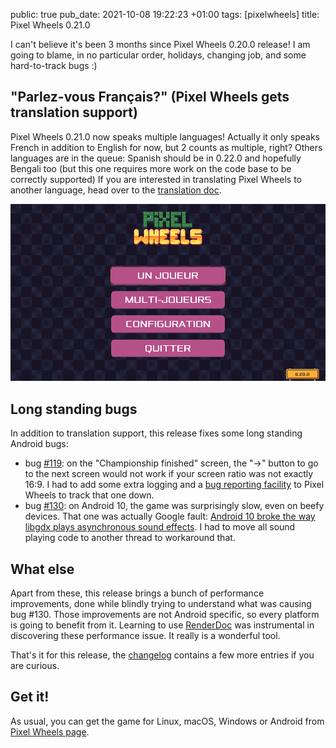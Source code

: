 public: true
pub_date: 2021-10-08 19:22:23 +01:00
tags: [pixelwheels]
title: Pixel Wheels 0.21.0

I can't believe it's been 3 months since Pixel Wheels 0.20.0 release! I am going to blame, in no particular order, holidays, changing job, and some hard-to-track bugs :)

## "Parlez-vous Français?" (Pixel Wheels gets translation support)

Pixel Wheels 0.21.0 now speaks multiple languages! Actually it only speaks French in addition to English for now, but 2 counts as multiple, right? Others languages are in the queue: Spanish should be in 0.22.0 and hopefully Bengali too (but this one requires more work on the code base to be correctly supported) If you are interested in translating Pixel Wheels to another language, head over to the [translation doc][trdoc].

[trdoc]: https://github.com/agateau/pixelwheels/blob/6cb696cbf1f7f1134fc5b256e4a32a821a3ac415/docs/translations.md

![Pixel Wheels main menu in French](../pixelwheels-is-now-translatable/pixelwheels-fr.png)

<!-- break -->

## Long standing bugs

In addition to translation support, this release fixes some long standing Android bugs:

- bug [#119][]: on the "Championship finished" screen, the "→" button to go to the next screen would not work if your screen ratio was not exactly 16:9. I had to add some extra logging and a [bug reporting facility][logexporter] to Pixel Wheels to track that one down.
- bug [#130][]: on Android 10, the game was surprisingly slow, even on beefy devices. That one was actually Google fault: [Android 10 broke the way libgdx plays asynchronous sound effects][a10libgdx]. I had to move all sound playing code to another thread to workaround that.

[#119]: https://github.com/agateau/pixelwheels/issues/119
[#130]: https://github.com/agateau/pixelwheels/issues/130
[logexporter]: ../pixelwheels-log-exporter/
[a10libgdx]: https://github.com/libgdx/libgdx/issues/5786

## What else

Apart from these, this release brings a bunch of performance improvements, done while blindly trying to understand what was causing bug #130. Those improvements are not Android specific, so every platform is going to benefit from it. Learning to use [RenderDoc][] was instrumental in discovering these performance issue. It really is a wonderful tool.

That's it for this release, the [changelog] contains a few more entries if you are curious.

[RenderDoc]: https://renderdoc.org
[changelog]: https://github.com/agateau/pixelwheels/blob/0.21.0/CHANGELOG.md

## Get it!

As usual, you can get the game for Linux, macOS, Windows or Android from [Pixel Wheels page][game page].

[game page]: /projects/pixelwheels/
